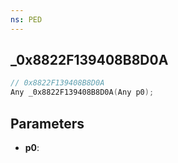 ```yaml
---
ns: PED
---
```

## _0x8822F139408B8D0A

```c
// 0x8822F139408B8D0A
Any _0x8822F139408B8D0A(Any p0);
```

## Parameters
* **p0**:
